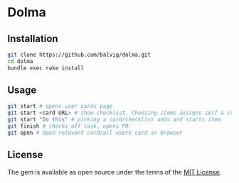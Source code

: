 # Dolma

## Installation

```bash
git clone https://github.com/balvig/dolma.git
cd dolma
bundle exec rake install
```

## Usage

```bash
git start # opens user cards page
git start <card URL> # show checklist. Choosing items assigns self & creates branch
git start "Do this" # picking a card/checklist adds and starts item
git finish # checks off task, opens PR
git open # Open relevant card/all users card in browser
```


## License

The gem is available as open source under the terms of the [MIT License](http://opensource.org/licenses/MIT).
